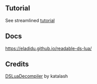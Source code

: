 ## Tutorial

See streamlined [tutorial](https://docs.google.com/document/d/e/2PACX-1vTbygMNnCuicYcs6u0ZVFsKV54YzNb4ZvlZiaTCBFVF5TqXWV7N6axiqR--fieMRMtV-ik1FsKuC7q6/pub)

## Docs

https://eladidu.github.io/readable-ds-lua/

## Credits

[DSLuaDecompiler](https://github.com/katalash/DSLuaDecompiler) by katalash
